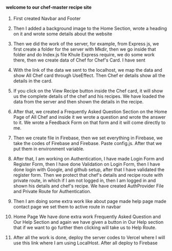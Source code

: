 #### welcome to our chef-master recipe site
1. First created Navbar and Footer


2. Then I added a background image to the Home Section, wrote a heading on it and wrote   some details about the website


3. Then we did the work of the server, for example, from Express js, we first create a folder for the server with Mkdir, then we go inside that folder and do Index.js file Khule Express require, we do some work there, then we create data of Chef for Chef's Card. I have sent


4. With the link of the data we sent to the localhost, we map the data and show All Chef card through UseEffect.
Then Chef er details show all the details in the card.



5. If you click on the View Recipe button inside the Chef card, it will show us the complete details of the chef and his recipes. We have loaded the data from the server and then shown the details in the recipe.


6. After that, we created a Frequently Asked Question Section on the Home Page of All Chef and inside it we wrote a question and wrote the answer to it. We wrote a Feedback Form on that form and it will come directly to me.


7. Then we create file in Firebase, then we set everything in Firebase, we take the codes of Firebase and Firebase. Paste config.js. After that we put them in environment variable.


8. After that, I am working on Authentication, I have made Login Form and Register Form, then I have done Validation on Login Form, then I have done login with Google, and github setup, after that I have validated the register form. Then we protect that chef's details and recipe route with private route, in which if I am not logged in, then I am logged in and shown his details and chef's recipe. We have created AuthProvider File and Private Route for Authentication.


9. Then I am doing some extra work like about page made help page made contact page we set them to active route in navbar


10. Home Page We have done extra work Frequently Asked Question and Our Help Section and again we have given a button in Our Help section that if we want to go further then clicking will take us to Help Route.



11. After all the work is done, deploy the server codes to Vercel where I will use this link where I am using LocalHost. After all deploy to Firebase




